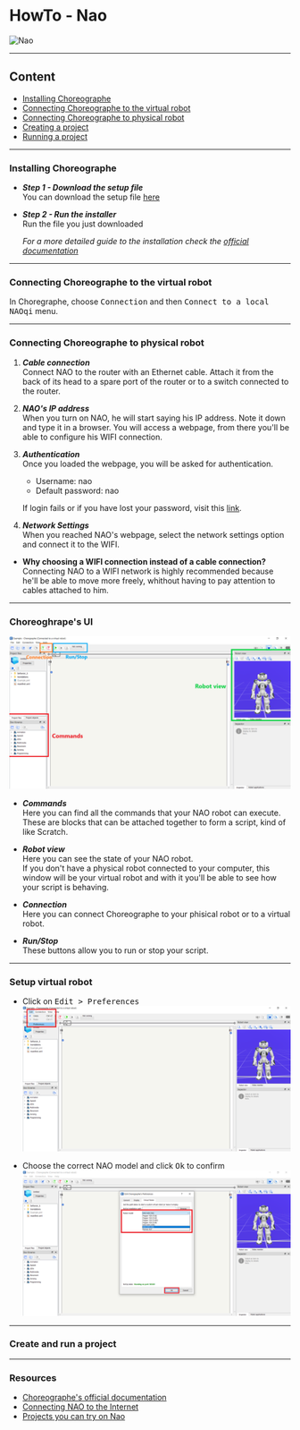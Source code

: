 # HowTo - Nao
![Nao](https://badgen.net/badge/Robot/Nao/blue)

---

## Content

- [Installing Choreographe](#installing-choreographe)
- [Connecting Choreographe to the virtual robot](#connecting-choreographe-to-the-virtual-robot)
- [Connecting Choreographe to physical robot](#connecting-choreographe-to-physical-robot)
- [Creating a project](#creating-a-project)
- [Running a project](#running-a-project)

---

### Installing Choreographe

- ***Step 1 - Download the setup file***\
  You can download the setup file [here](https://www.softbankrobotics.com/emea/en/support/nao-6/downloads-softwares)
 
 - ***Step 2 - Run the installer***\
   Run the file you just downloaded
   
   *For a more detailed guide to the installation check the [official documentation](http://doc.aldebaran.com/1-14/software/installing.html)*

---

### Connecting Choreographe to the virtual robot

In Choregraphe, choose <kbd>Connection</kbd> and then <kbd>Connect to a local NAOqi</kbd> menu.

<add img>

---

### Connecting Choreographe to physical robot

1. ***Cable connection***\
  Connect NAO to the router with an Ethernet cable. Attach it from the back of its head to a spare port of the router or to a switch connected to the router.

2. ***NAO's IP address***\
  When you turn on NAO, he will start saying his IP address. Note it down and type it in a browser. You will access a webpage, from there you'll be able to configure his WIFI connection.

3. ***Authentication***\
  Once you loaded the webpage, you will be asked for authentication.
    - Username: nao
    - Default password: nao
    
    If login fails or if you have lost your password, visit this [link](http://doc.aldebaran.com/2-1/nao/webpage_access.html#opennao-password-lost-nao).

4. ***Network Settings***\
  When you reached NAO's webpage, select the network settings option and connect it to the WIFI.

- **Why choosing a WIFI connection instead of a cable connection?**\
  Connecting NAO to a WIFI network is highly recommended because he'll be able to move more freely, whithout having to pay attention to cables attached to him.

---

### Choreoghrape's UI

![UI](img/UI.png)

- ***Commands***\
  Here you can find all the commands that your NAO robot can execute. These are blocks that can be attached together to form a script, kind of like Scratch.

- ***Robot view***\
  Here you can see the state of your NAO robot.\
  If you don't have a physical robot connected to your computer, this window will be your virtual robot and with it you'll be able to see how your script is behaving.

- ***Connection***\
  Here you can connect Choreographe to your phisical robot or to a virtual robot.

- ***Run/Stop***\
  These buttons allow you to run or stop your script.

---

### Setup virtual robot

- Click on <kbd>Edit > Preferences</kbd>\
  ![Edit](img/virtual1.png)

- Choose the correct NAO model and click <kbd>Ok</kbd> to confirm\
  ![Nao version](img/virtual2.png)

---

### Create and run a project



---

### Resources
 - [Choreographe's official documentation](http://doc.aldebaran.com/1-14/software/choregraphe)
 - [Connecting NAO to the Internet](http://doc.aldebaran.com/2-1/nao/nao-connecting.html#connect-to-ethernet)
 - [Projects you can try on Nao](https://funlab.nd.edu/the-nao-base/special-movements/)
